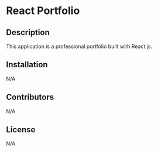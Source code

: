 # React Portfolio

## Description
This application is a professional portfolio built with React.js.

## Installation
N/A







## Contributors
N/A

## License
N/A